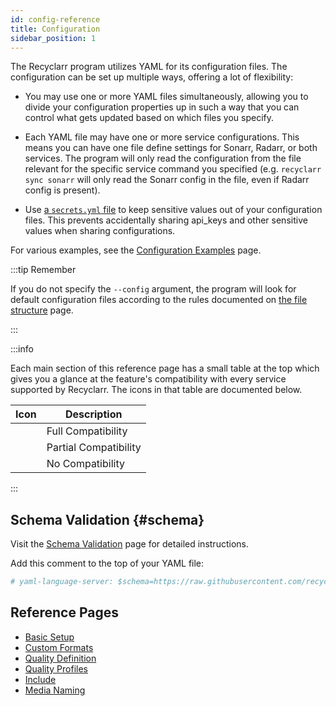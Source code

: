 ```yaml
---
id: config-reference
title: Configuration
sidebar_position: 1
---
```


The Recyclarr program utilizes YAML for its configuration files. The configuration can be set up
multiple ways, offering a lot of flexibility:

- You may use one or more YAML files simultaneously, allowing you to divide your configuration
  properties up in such a way that you can control what gets updated based on which files you
  specify.

- Each YAML file may have one or more service configurations. This means you can have one file
  define settings for Sonarr, Radarr, or both services. The program will only read the configuration
  from the file relevant for the specific service command you specified (e.g. `recyclarr sync
  sonarr` will only read the Sonarr config in the file, even if Radarr config is present).

- Use [a `secrets.yml` file](/yaml/secrets-reference.md) to keep sensitive values out of your
  configuration files. This prevents accidentally sharing api_keys and other sensitive values when
  sharing configurations.

For various examples, see the [Configuration Examples] page.

[Configuration Examples]: /yaml/configuration-examples.md

:::tip Remember

If you do not specify the `--config` argument, the program will look for default configuration files
according to the rules documented on [the file structure](/file-structure.md#default-yaml) page.

:::

:::info

Each main section of this reference page has a small table at the top which gives you a glance at
the feature's compatibility with every service supported by Recyclarr. The icons in that table are
documented below.

|                           Icon                           | Description           |
| :------------------------------------------------------: | --------------------- |
| <icon icon="mdi:check-bold" height="24" color="green" /> | Full Compatibility    |
|   <icon icon="mdi:tilde" height="24" color="yellow" />   | Partial Compatibility |
| <icon icon="mdi:close-thick" height="24" color="red" />  | No Compatibility      |

:::

## Schema Validation {#schema}

Visit the [Schema Validation](/schema-validation.md) page for detailed instructions.

Add this comment to the top of your YAML file:

```yml
# yaml-language-server: $schema=https://raw.githubusercontent.com/recyclarr/recyclarr/master/schemas/config-schema.json
```

## Reference Pages

- [Basic Setup](basic.md)
- [Custom Formats](custom-formats.md)
- [Quality Definition](quality-definition.md)
- [Quality Profiles](quality-profiles.md)
- [Include](include.md)
- [Media Naming](media-naming.md)
